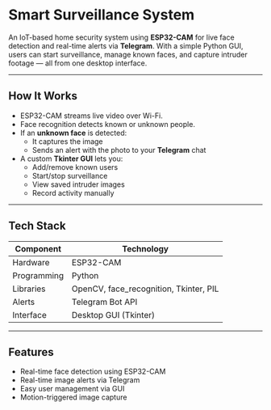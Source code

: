 # Smart Surveillance System

An IoT-based home security system using **ESP32-CAM** for live face detection and real-time alerts via **Telegram**. With a simple Python GUI, users can start surveillance, manage known faces, and capture intruder footage — all from one desktop interface.

---

## How It Works

- ESP32-CAM streams live video over Wi-Fi.
- Face recognition detects known or unknown people.
- If an **unknown face** is detected:
  - It captures the image
  - Sends an alert with the photo to your **Telegram** chat
- A custom **Tkinter GUI** lets you:
  - Add/remove known users
  - Start/stop surveillance
  - View saved intruder images
  - Record activity manually


---

## Tech Stack

| Component       | Technology          |
|-----------------|---------------------|
| Hardware        | ESP32-CAM           |
| Programming     | Python              |
| Libraries       | OpenCV, face_recognition, Tkinter, PIL |
| Alerts          | Telegram Bot API    |
| Interface       | Desktop GUI (Tkinter) |

---

## Features

- Real-time face detection using ESP32-CAM
- Real-time image alerts via Telegram
- Easy user management via GUI 
- Motion-triggered image capture
